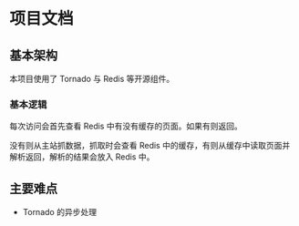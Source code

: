 # 项目文档

## 基本架构

本项目使用了 Tornado 与 Redis 等开源组件。

### 基本逻辑

每次访问会首先查看 Redis 中有没有缓存的页面。如果有则返回。

没有则从主站抓数据，抓取时会查看 Redis 中的缓存，有则从缓存中读取页面并解析返回，解析的结果会放入 Redis 中。

## 主要难点

* Tornado 的异步处理